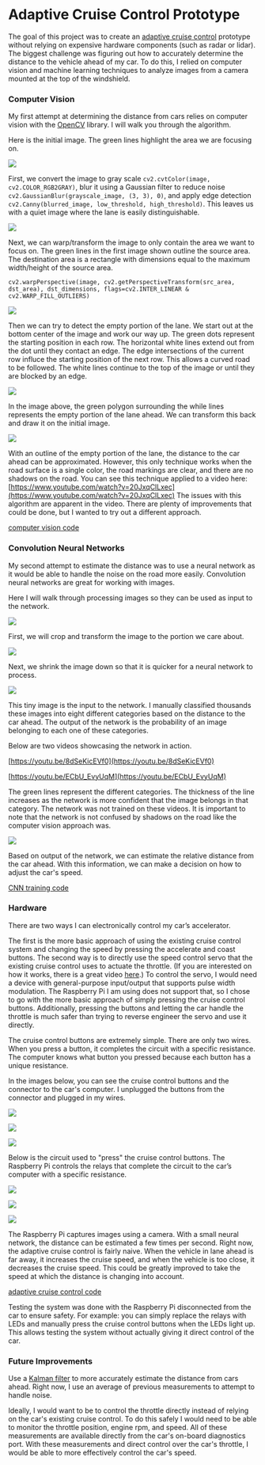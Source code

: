 # Adaptive Cruise Control Prototype

The goal of this project was to create an [adaptive cruise control](https://en.wikipedia.org/wiki/Autonomous_cruise_control_system) prototype without relying on expensive hardware components (such as radar or lidar). The biggest challenge was figuring out how to accurately determine the distance to the vehicle ahead of my car. To do this, I relied on computer vision and machine learning techniques to analyze images from a camera mounted at the top of the windshield.

### Computer Vision
My first attempt at determining the distance from cars relies on computer vision with the [OpenCV](https://opencv.org/) library. I will walk you through the algorithm.

Here is the initial image. The green lines highlight the area we are focusing on.

![](images/dAQGWua.jpg?raw=true)

First, we convert the image to gray scale `cv2.cvtColor(image, cv2.COLOR_RGB2GRAY)`, blur it using a Gaussian filter to reduce noise `cv2.GaussianBlur(grayscale_image, (3, 3), 0)`, and apply edge detection `cv2.Canny(blurred_image, low_threshold, high_threshold)`. This leaves us with a quiet image where the lane is easily distinguishable.

![](images/wmHKDcW.jpg?raw=true)

Next, we can warp/transform the image to only contain the area we want to focus on. The green lines in the first image shown outline the source area. The destination area is a rectangle with dimensions equal to the maximum width/height of the source area. 

`cv2.warpPerspective(image, cv2.getPerspectiveTransform(src_area, dst_area), dst_dimensions, flags=cv2.INTER_LINEAR & cv2.WARP_FILL_OUTLIERS)`


![](images/N255LUZ.png?raw=true)

Then we can try to detect the empty portion of the lane. We start out at the bottom center of the image and work our way up. The green dots represent the starting position in each row. The horizontal white lines extend out from the dot until they contact an edge. The edge intersections of the current row influce the starting position of the next row. This allows a curved road to be followed. The white lines continue to the top of the image or until they are blocked by an edge.  

![](images/3SdwGub.png?raw=true)

In the image above, the green polygon surrounding the while lines represents the empty portion of the lane ahead. We can transform this back and draw it on the initial image.

![](images/zPmd2uY.jpg?raw=true)

With an outline of the empty portion of the lane, the distance to the car ahead can be approximated. However, this only technique works when the road surface is a single color, the road markings are clear, and there are no shadows on the road.
You can see this technique applied to a video here: [https://www.youtube.com/watch?v=20JxqClLxec](https://www.youtube.com/watch?v=20JxqClLxec) The issues with this algorithm are apparent in the video. There are plenty of improvements that could be done, but I wanted to try out a different approach.

[computer vision code](cv.py)

### Convolution Neural Networks
My second attempt to estimate the distance was to use a neural network as it would be able to handle the noise on the road more easily. Convolution neural networks are great for working with images.

Here I will walk through processing images so they can be used as input to the network.

![](images/fZQtLj4.jpg?raw=true)

First, we will crop and transform the image to the portion we care about. 

![](images/j3rWyEn.jpg?raw=true)

Next, we shrink the image down so that it is quicker for a neural network to process. 

![](images/bTqLnGK.jpg?raw=true)

This tiny image is the input to the network. I manually classified thousands these images into eight different categories based on the distance to the car ahead. The output of the network is the probability of an image belonging to each one of these categories.

Below are two videos showcasing the network in action.

[https://youtu.be/8dSeKicEVf0](https://youtu.be/8dSeKicEVf0) 

[https://youtu.be/ECbU_EvyUqM](https://youtu.be/ECbU_EvyUqM)

The green lines represent the different categories. The thickness of the line increases as the network is more confident that the image belongs in that category. The network was not trained on these videos. It is important to note that the network is not confused by shadows on the road like the computer vision approach was. 

![](images/Dws3qP3.jpg?raw=true)

Based on output of the network, we can estimate the relative distance from the car ahead. With this information, we can make a decision on how to adjust the car's speed.

[CNN training code](cnn.py)

### Hardware

There are two ways I can electronically control my car’s accelerator. 

The first is the more basic approach of using the existing cruise control system and changing the speed by pressing the accelerate and coast buttons. The second way is to directly use the speed control servo that the existing cruise control uses to actuate the throttle. (If you are interested on how it works, there is a great video [here](https://www.youtube.com/watch?v=nZhwYZYvhNA).) To control the servo, I would need a device with general-purpose input/output that supports pulse width modulation. The Raspberry Pi I am using does not support that, so I chose to go with the more basic approach of simply pressing the cruise control buttons. Additionally, pressing the buttons and letting the car handle the throttle is much safer than trying to reverse engineer the servo and use it directly.

The cruise control buttons are extremely simple. There are only two wires. When you press a button, it completes the circuit with a specific resistance. The computer knows what button you pressed because each button has a unique resistance. 

In the images below, you can see the cruise control buttons and the connector to the car's computer. I unplugged the buttons from the connector and plugged in my wires.

![](images/1.jpg?raw=true) 

![](images/2.jpg?raw=true)

![](images/3.jpg?raw=true)


Below is the circuit used to "press" the cruise control buttons. The Raspberry Pi controls the relays that complete the circuit to the car’s computer with a specific resistance.

![](images/6.png?raw=true)

![](images/5.png?raw=true)

![](images/4.png?raw=true)


The Raspberry Pi captures images using a camera. With a small neural network, the distance can be estimated a few times per second. Right now, the adaptive cruise control is fairly naive. When the vehicle in lane ahead is far away, it increases the cruise speed, and when the vehicle is too close, it decreases the cruise speed. This could be greatly improved to take the speed at which the distance is changing into account. 

[adaptive cruise control code](app.py)

Testing the system was done with the Raspberry Pi disconnected from the car to ensure safety. For example: you can simply replace the relays with LEDs and manually press the cruise control buttons when the LEDs light up. This allows testing the system without actually giving it direct control of the car.

### Future Improvements

Use a [Kalman filter](https://en.wikipedia.org/wiki/Kalman_filter) to more accurately estimate the distance from cars ahead. Right now, I use an average of previous measurements to attempt to handle noise.

Ideally, I would want to be to control the throttle directly instead of relying on the car's existing cruise control. To do this safely I would need to be able to monitor the throttle position, engine rpm, and speed. All of these measurements are available directly from the car's on-board diagnostics port. With these measurements and direct control over the car's throttle, I would be able to more effectively control the car's speed.
